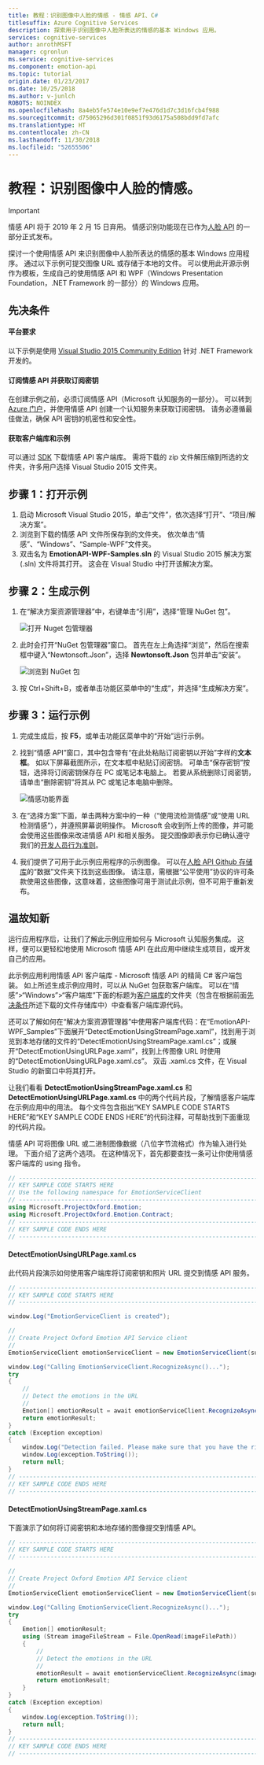 ```yaml
---
title: 教程：识别图像中人脸的情感 - 情感 API、C#
titlesuffix: Azure Cognitive Services
description: 探索用于识别图像中人脸所表达的情感的基本 Windows 应用。
services: cognitive-services
author: anrothMSFT
manager: cgronlun
ms.service: cognitive-services
ms.component: emotion-api
ms.topic: tutorial
origin.date: 01/23/2017
ms.date: 10/25/2018
ms.author: v-junlch
ROBOTS: NOINDEX
ms.openlocfilehash: 8a4eb5fe574e10e9ef7e476d1d7c3d16fcb4f988
ms.sourcegitcommit: d75065296d301f0851f93d6175a508bdd9fd7afc
ms.translationtype: HT
ms.contentlocale: zh-CN
ms.lasthandoff: 11/30/2018
ms.locfileid: "52655506"
---
```

# <a name="tutorial-recognize-emotions-on-a-face-in-an-image"></a>教程：识别图像中人脸的情感。

> [!IMPORTANT]
> 情感 API 将于 2019 年 2 月 15 日弃用。 情感识别功能现在已作为[人脸 API](/cognitive-services/face/) 的一部分正式发布。 

探讨一个使用情感 API 来识别图像中人脸所表达的情感的基本 Windows 应用程序。 通过以下示例可提交图像 URL 或存储于本地的文件。 可以使用此开源示例作为模板，生成自己的使用情感 API 和 WPF（Windows Presentation Foundation，.NET Framework 的一部分）的 Windows 应用。

## <a name="Prerequisites">先决条件</a>
#### <a name="platform-requirements"></a>平台要求  
以下示例是使用 [Visual Studio 2015 Community Edition](https://www.visualstudio.com/products/visual-studio-community-vs) 针对 .NET Framework 开发的。  

#### <a name="subscribe-to-emotion-api-and-get-a-subscription-key"></a>订阅情感 API 并获取订阅密钥  
在创建示例之前，必须订阅情感 API（Microsoft 认知服务的一部分）。 可以转到 [Azure 门户](https://portal.azure.cn)，并使用情感 API 创建一个认知服务来获取订阅密钥。 请务必遵循最佳做法，确保 API 密钥的机密性和安全性。  

#### <a name="get-the-client-library-and-example"></a>获取客户端库和示例  
可以通过 [SDK](https://www.github.com/microsoft/cognitive-emotion-windows) 下载情感 API 客户端库。 需将下载的 zip 文件解压缩到所选的文件夹，许多用户选择 Visual Studio 2015 文件夹。
## <a name="Step1">步骤 1：打开示例</a>
1.  启动 Microsoft Visual Studio 2015，单击“文件”，依次选择“打开”、“项目/解决方案”。
2.  浏览到下载的情感 API 文件所保存到的文件夹。 依次单击“情感”、“Windows”、“Sample-WPF”文件夹。
3.  双击名为 **EmotionAPI-WPF-Samples.sln** 的 Visual Studio 2015 解决方案 (.sln) 文件将其打开。 这会在 Visual Studio 中打开该解决方案。

## <a name="Step2">步骤 2：生成示例</a>
1. 在“解决方案资源管理器”中，右键单击“引用”，选择“管理 NuGet 包”。

    ![打开 Nuget 包管理器](../Images/EmotionNuget.png)

2.  此时会打开“NuGet 包管理器”窗口。 首先在左上角选择“浏览”，然后在搜索框中键入“Newtonsoft.Json”，选择 **Newtonsoft.Json** 包并单击“安装”。  

    ![浏览到 NuGet 包](../Images/EmotionNugetBrowse.png)  

3.  按 Ctrl+Shift+B，或者单击功能区菜单中的“生成”，并选择“生成解决方案”。

## <a name="Step3">步骤 3：运行示例</a>
1.  完成生成后，按 **F5**，或单击功能区菜单中的“开始”运行示例。
2.  找到“情感 API”窗口，其中包含带有“在此处粘贴订阅密钥以开始”字样的**文本框**。 如以下屏幕截图所示，在文本框中粘贴订阅密钥。 可单击“保存密钥”按钮，选择将订阅密钥保存在 PC 或笔记本电脑上。 若要从系统删除订阅密钥，请单击“删除密钥”将其从 PC 或笔记本电脑中删除。
  
    ![情感功能界面](../Images/EmotionKey.png)

3.  在“选择方案”下面，单击两种方案中的一种（“使用流检测情感”或“使用 URL 检测情感”），并遵照屏幕说明操作。 Microsoft 会收到所上传的图像，并可能会使用这些图像来改进情感 API 和相关服务。 提交图像即表示你已确认遵守我们的[开发人员行为准则](https://azure.microsoft.com/en-us/support/legal/developer-code-of-conduct/)。
4.  我们提供了可用于此示例应用程序的示例图像。 可以在[人脸 API Github 存储库](https://github.com/Microsoft/Cognitive-Face-Windows/tree/master/Data)的“数据”文件夹下找到这些图像。 请注意，需根据“公平使用”协议的许可条款使用这些图像，这意味着，这些图像可用于测试此示例，但不可用于重新发布。

## <a name="Review">温故知新</a>
运行应用程序后，让我们了解此示例应用如何与 Microsoft 认知服务集成。 这样，便可以更轻松地使用 Microsoft 情感 API 在此应用中继续生成项目，或开发自己的应用。

此示例应用利用情感 API 客户端库 - Microsoft 情感 API 的精简 C# 客户端包装。 如上所述生成示例应用时，可以从 NuGet 包获取客户端库。 可以在“情感”>“Windows”>“客户端库”下面的标题为[客户端库](https://github.com/Microsoft/Cognitive-Emotion-Windows/tree/master/ClientLibrary)的文件夹（包含在根据前面[先决条件](#Prerequisites)所述下载的文件存储库中）中查看客户端库源代码。

还可以了解如何在“解决方案资源管理器”中使用客户端库代码：在“EmotionAPI-WPF_Samples”下面展开“DetectEmotionUsingStreamPage.xaml”，找到用于浏览到本地存储的文件的“DetectEmotionUsingStreamPage.xaml.cs”；或展开“DetectEmotionUsingURLPage.xaml”，找到上传图像 URL 时使用的“DetectEmotionUsingURLPage.xaml.cs”。 双击 .xaml.cs 文件，在 Visual Studio 的新窗口中将其打开。

让我们看看 **DetectEmotionUsingStreamPage.xaml.cs** 和 **DetectEmotionUsingURLPage.xaml.cs** 中的两个代码片段，了解情感客户端库在示例应用中的用法。 每个文件包含指出“KEY SAMPLE CODE STARTS HERE”和“KEY SAMPLE CODE ENDS HERE”的代码注释，可帮助找到下面重现的代码片段。

情感 API 可将图像 URL 或二进制图像数据（八位字节流格式）作为输入进行处理。 下面介绍了这两个选项。 在这种情况下，首先都要查找一条可让你使用情感客户端库的 using 指令。
```csharp
// ----------------------------------------------------------------------- 
// KEY SAMPLE CODE STARTS HERE 
// Use the following namespace for EmotionServiceClient 
// ----------------------------------------------------------------------- 
using Microsoft.ProjectOxford.Emotion; 
using Microsoft.ProjectOxford.Emotion.Contract; 
// ----------------------------------------------------------------------- 
// KEY SAMPLE CODE ENDS HERE 
// ----------------------------------------------------------------------- 
```
#### <a name="detectemotionusingurlpagexamlcs"></a>DetectEmotionUsingURLPage.xaml.cs

此代码片段演示如何使用客户端库将订阅密钥和照片 URL 提交到情感 API 服务。

```csharp
// -----------------------------------------------------------------------
// KEY SAMPLE CODE STARTS HERE
// -----------------------------------------------------------------------

window.Log("EmotionServiceClient is created");

//
// Create Project Oxford Emotion API Service client
//
EmotionServiceClient emotionServiceClient = new EmotionServiceClient(subscriptionKey);

window.Log("Calling EmotionServiceClient.RecognizeAsync()...");
try
{
    //
    // Detect the emotions in the URL
    //
    Emotion[] emotionResult = await emotionServiceClient.RecognizeAsync(url);
    return emotionResult;
}
catch (Exception exception)
{
    window.Log("Detection failed. Please make sure that you have the right subscription key and proper URL to detect.");
    window.Log(exception.ToString());
    return null;
}
// -----------------------------------------------------------------------
// KEY SAMPLE CODE ENDS HERE
// -----------------------------------------------------------------------
```
#### <a name="detectemotionusingstreampagexamlcs"></a>DetectEmotionUsingStreamPage.xaml.cs

下面演示了如何将订阅密钥和本地存储的图像提交到情感 API。


```csharp
// -----------------------------------------------------------------------
// KEY SAMPLE CODE STARTS HERE
// -----------------------------------------------------------------------

//
// Create Project Oxford Emotion API Service client
//
EmotionServiceClient emotionServiceClient = new EmotionServiceClient(subscriptionKey);

window.Log("Calling EmotionServiceClient.RecognizeAsync()...");
try
{
    Emotion[] emotionResult;
    using (Stream imageFileStream = File.OpenRead(imageFilePath))
    {
        //
        // Detect the emotions in the URL
        //
        emotionResult = await emotionServiceClient.RecognizeAsync(imageFileStream);
        return emotionResult;
    }
}
catch (Exception exception)
{
    window.Log(exception.ToString());
    return null;
}
// -----------------------------------------------------------------------
// KEY SAMPLE CODE ENDS HERE
// -----------------------------------------------------------------------
```
<!--
## <a name="Related">Related Topics</a>
[Emotion API Overview](.)
-->

